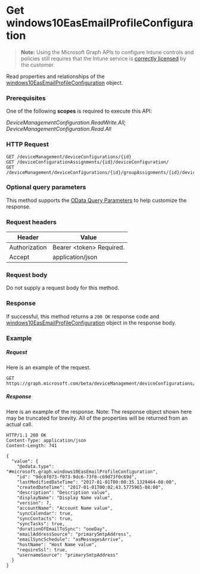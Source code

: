 ﻿# Get windows10EasEmailProfileConfiguration> **Note:** Using the Microsoft Graph APIs to configure Intune controls and policies still requires that the Intune service is [correctly licensed](https://www.microsoft.com/en-us/cloud-platform/microsoft-intune-pricing) by the customer.
Read properties and relationships of the [windows10EasEmailProfileConfiguration](../resources/intune_deviceconfig_windows10easemailprofileconfiguration.md) object.
### Prerequisites
One of the following **scopes** is required to execute this API:

*DeviceManagementConfiguration.ReadWrite.All; DeviceManagementConfiguration.Read.All*
### HTTP Request
<!-- {
  "blockType": "ignored"
}
-->
```http
GET /deviceManagement/deviceConfigurations/{id}
GET /deviceConfigurationAssignments/{id}/deviceConfiguration/
GET /deviceManagement/deviceConfigurations/{id}/groupAssignments/{id}/deviceConfiguration/
```

### Optional query parameters
This method supports the [OData Query Parameters](http://graph.microsoft.io/docs/overview/query_parameters) to help customize the response.
### Request headers
|Header|Value|
|---|---|
|Authorization|Bearer &lt;token&gt; Required.|
|Accept|application/json|

### Request body
Do not supply a request body for this method.

### Response
If successful, this method returns a `200 OK` response code and [windows10EasEmailProfileConfiguration](../resources/intune_deviceconfig_windows10easemailprofileconfiguration.md) object in the response body.

### Example
##### Request
Here is an example of the request.
```http
GET https://graph.microsoft.com/beta/deviceManagement/deviceConfigurations/{id}
```

##### Response
Here is an example of the response. Note: The response object shown here may be truncated for brevity. All of the properties will be returned from an actual call.
```http
HTTP/1.1 200 OK
Content-Type: application/json
Content-Length: 741

{
  "value": {
    "@odata.type": "#microsoft.graph.windows10EasEmailProfileConfiguration",
    "id": "9dc6f073-f073-9dc6-73f0-c69d73f0c69d",
    "lastModifiedDateTime": "2017-01-01T00:00:35.1329464-08:00",
    "createdDateTime": "2017-01-01T00:02:43.5775965-08:00",
    "description": "Description value",
    "displayName": "Display Name value",
    "version": 7,
    "accountName": "Account Name value",
    "syncCalendar": true,
    "syncContacts": true,
    "syncTasks": true,
    "durationOfEmailToSync": "oneDay",
    "emailAddressSource": "primarySmtpAddress",
    "emailSyncSchedule": "asMessagesArrive",
    "hostName": "Host Name value",
    "requireSsl": true,
    "usernameSource": "primarySmtpAddress"
  }
}
```



